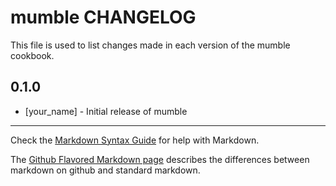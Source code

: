mumble CHANGELOG
================

This file is used to list changes made in each version of the mumble cookbook.

0.1.0
-----
- [your_name] - Initial release of mumble

- - -
Check the [Markdown Syntax Guide](http://daringfireball.net/projects/markdown/syntax) for help with Markdown.

The [Github Flavored Markdown page](http://github.github.com/github-flavored-markdown/) describes the differences between markdown on github and standard markdown.
